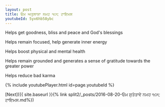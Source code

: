 ```yaml
---
layout: post
title: ਓਮ ਅਤੁਲਾਯਾ ਨਮਹ ੧੦੮ ਟਾਇਮਸ
youtubeId: 5yx6hb58ybc
---
```

 
 
Helps get goodness, bliss and peace and God's blessings
 
Helps remain focused, help generate inner energy 
 
Helps boost physical and mental health 
 
Helps remain grounded and generates a sense of gratitude towards the greater power 
 
Helps reduce bad karma
 
 
 
 


{% include youtubePlayer.html id=page.youtubeId %}
 
[Next]({{ site.baseurl }}{% link  split2/_posts/2016-08-20-ਓਮ ਸੁਤੰਤਾਵੇ ਨਮਹ ੧੦੮ ਟਾਇਮਸ.md%})
 
